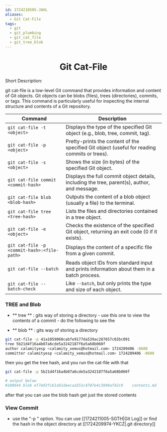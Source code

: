 ```yaml
---
id: 1724210505-JAHL
aliases:
  - Git Cat-File
tags:
  - git
  - git_plumbing
  - git_cat_file
  - git_tree_blob
---
```


<center>
<h1>Git Cat-File</h1>
</center>

Short Description: 

git cat-file is a low-level Git command that provides information and content of Git objects. 
Git objects can be blobs (files), trees (directories), commits, or tags. This command is particularly useful for 
inspecting the internal structure and contents of a Git repository.


| Command                                          | Description                                                                                     |
|--------------------------------------------------|-------------------------------------------------------------------------------------------------|
| `git cat-file -t <object>`                       | Displays the type of the specified Git object (e.g., blob, tree, commit, tag).                  |
| `git cat-file -p <object>`                       | Pretty-prints the content of the specified Git object (useful for reading commits or trees).    |
| `git cat-file -s <object>`                       | Shows the size (in bytes) of the specified Git object.                                          |
| `git cat-file commit <commit-hash>`              | Displays the full commit object details, including the tree, parent(s), author, and message.    |
| `git cat-file blob <blob-hash>`                  | Outputs the content of a blob object (usually a file) to the terminal.                          |
| `git cat-file tree <tree-hash>`                  | Lists the files and directories contained in a tree object.                                     |
| `git cat-file -e <object>`                       | Checks the existence of the specified Git object, returning an exit code (0 if it exists).      |
| `git cat-file -p <commit-hash>:<file-path>`      | Displays the content of a specific file from a given commit.                                    |
| `git cat-file --batch`                           | Reads object IDs from standard input and prints information about them in a batch process.      |
| `git cat-file --batch-check`                     | Like `--batch`, but only prints the type and size of each object.                               |




### TREE and Blob
- ** tree ** : gits way of storing a directory
      - use this one to view the contents of a commit
      - do the following to see the 

- ** blob ** : gits way of storing a directory
```bash
git cat-file -p 41a1059060cabfe9177da539ac287657c02bc091
tree 5b21d4f16a4b07a6cde5a3242187f6a5a68b060f
author calamityesp <calamity_xemus@hotmail.com> 1724209406 -0600
committer calamityesp <calamity_xemus@hotmail.com> 1724209406 -0600
```
then you get the tree hash, and you run the cat-file with that
```bash
git cat-file -p 5b21d4f16a4b07a6cde5a3242187f6a5a68b060f

# output below
#100644 blob ef7e93fc61a91deecaa551c4707e4c3049af42c9    contents.md
```
after that you can use the blob hash get just the stored contents

### View Commit
- use the "-p <hash>" option. You can use [[1724211005-SGTH|Git Log]] or find the hash in the object directory at [[1724209974-YKCZ|.git directory]]

